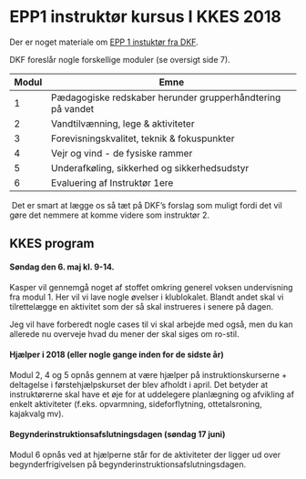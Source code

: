 # EPP1 instruktør kursus I KKES 2018


Der er noget materiale om [EPP 1 instuktør fra DKF](https://drive.google.com/file/d/0B4vS7ek5Y8VlTy1SRF9JWUJacDQ/view).

DKF foreslår nogle forskellige moduler (se oversigt side 7).

Modul | Emne
---|---
​​1 | Pædagogiske redskaber herunder grupperhåndtering på vandet
​2 | Vandtilvænning, lege & aktiviteter 
​3 | Forevisningskvalitet, teknik & fokuspunkter
​4 | Vejr og vind - de fysiske rammer 
​5 | Underafkøling, sikkerhed og sikkerhedsudstyr
​6 | Evaluering af Instruktør 1ere
​
Det er smart at lægge os så tæt på DKF’s forslag som muligt fordi det vil gøre det nemmere at komme videre som instruktør 2.

## KKES program
#### Søndag den 6. maj kl. 9-14.
Kasper vil gennemgå noget af stoffet omkring generel voksen undervisning fra modul 1. Her vil vi lave nogle øvelser i klublokalet. Blandt andet skal vi tilrettelægge en aktivitet som der så skal instrueres i senere på dagen.

Jeg vil have forberedt nogle cases til vi skal arbejde med også, men du kan allerede nu overveje hvad du mener der skal siges om ro-stil.

#### Hjælper i 2018 (eller nogle gange inden for de sidste år)

Modul 2, 4 og 5 opnås gennem at være hjælper på instruktionskurserne + deltagelse i førstehjælpskurset der blev afholdt i april. Det betyder at instruktørerne skal have et øje for at uddelegere planlægning og afvikling af enkelt aktiviteter (f.eks. opvarmning, sideforflytning, ottetalsroning, kajakvalg mv).

#### Begynderinstruktionsafslutningsdagen (søndag 17 juni)
Modul 6 opnås ved at hjælperne står for de aktiviteter der ligger ud over begynderfrigivelsen på begynderinstruktionsafslutningsdagen.

